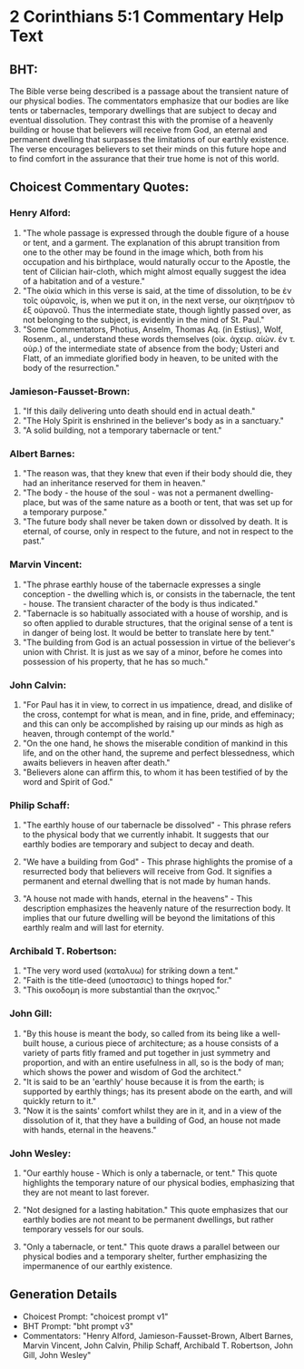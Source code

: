 # 2 Corinthians 5:1 Commentary Help Text

## BHT:
The Bible verse being described is a passage about the transient nature of our physical bodies. The commentators emphasize that our bodies are like tents or tabernacles, temporary dwellings that are subject to decay and eventual dissolution. They contrast this with the promise of a heavenly building or house that believers will receive from God, an eternal and permanent dwelling that surpasses the limitations of our earthly existence. The verse encourages believers to set their minds on this future hope and to find comfort in the assurance that their true home is not of this world.

## Choicest Commentary Quotes:
### Henry Alford:
1. "The whole passage is expressed through the double figure of a house or tent, and a garment. The explanation of this abrupt transition from one to the other may be found in the image which, both from his occupation and his birthplace, would naturally occur to the Apostle, the tent of Cilician hair-cloth, which might almost equally suggest the idea of a habitation and of a vesture." 
2. "The οἰκία which in this verse is said, at the time of dissolution, to be ἐν τοῖς οὐρανοῖς, is, when we put it on, in the next verse, our οἰκητήριον τὸ ἐξ οὐρανοῦ. Thus the intermediate state, though lightly passed over, as not belonging to the subject, is evidently in the mind of St. Paul."
3. "Some Commentators, Photius, Anselm, Thomas Aq. (in Estius), Wolf, Rosenm., al., understand these words themselves (οἰκ. ἀχειρ. αἰών. ἐν τ. οὐρ.) of the intermediate state of absence from the body; Usteri and Flatt, of an immediate glorified body in heaven, to be united with the body of the resurrection."

### Jamieson-Fausset-Brown:
1. "If this daily delivering unto death should end in actual death."
2. "The Holy Spirit is enshrined in the believer's body as in a sanctuary."
3. "A solid building, not a temporary tabernacle or tent."

### Albert Barnes:
1. "The reason was, that they knew that even if their body should die, they had an inheritance reserved for them in heaven."
2. "The body - the house of the soul - was not a permanent dwelling-place, but was of the same nature as a booth or tent, that was set up for a temporary purpose."
3. "The future body shall never be taken down or dissolved by death. It is eternal, of course, only in respect to the future, and not in respect to the past."

### Marvin Vincent:
1. "The phrase earthly house of the tabernacle expresses a single conception - the dwelling which is, or consists in the tabernacle, the tent - house. The transient character of the body is thus indicated."
2. "Tabernacle is so habitually associated with a house of worship, and is so often applied to durable structures, that the original sense of a tent is in danger of being lost. It would be better to translate here by tent."
3. "The building from God is an actual possession in virtue of the believer's union with Christ. It is just as we say of a minor, before he comes into possession of his property, that he has so much."

### John Calvin:
1. "For Paul has it in view, to correct in us impatience, dread, and dislike of the cross, contempt for what is mean, and in fine, pride, and effeminacy; and this can only be accomplished by raising up our minds as high as heaven, through contempt of the world."
2. "On the one hand, he shows the miserable condition of mankind in this life, and on the other hand, the supreme and perfect blessedness, which awaits believers in heaven after death."
3. "Believers alone can affirm this, to whom it has been testified of by the word and Spirit of God."

### Philip Schaff:
1. "The earthly house of our tabernacle be dissolved" - This phrase refers to the physical body that we currently inhabit. It suggests that our earthly bodies are temporary and subject to decay and death.

2. "We have a building from God" - This phrase highlights the promise of a resurrected body that believers will receive from God. It signifies a permanent and eternal dwelling that is not made by human hands.

3. "A house not made with hands, eternal in the heavens" - This description emphasizes the heavenly nature of the resurrection body. It implies that our future dwelling will be beyond the limitations of this earthly realm and will last for eternity.

### Archibald T. Robertson:
1. "The very word used (καταλυω) for striking down a tent."
2. "Faith is the title-deed (υποστασις) to things hoped for."
3. "This οικοδομη is more substantial than the σκηνος."

### John Gill:
1. "By this house is meant the body, so called from its being like a well-built house, a curious piece of architecture; as a house consists of a variety of parts fitly framed and put together in just symmetry and proportion, and with an entire usefulness in all, so is the body of man; which shows the power and wisdom of God the architect." 
2. "It is said to be an 'earthly' house because it is from the earth; is supported by earthly things; has its present abode on the earth, and will quickly return to it."
3. "Now it is the saints' comfort whilst they are in it, and in a view of the dissolution of it, that they have a building of God, an house not made with hands, eternal in the heavens."

### John Wesley:
1. "Our earthly house - Which is only a tabernacle, or tent." This quote highlights the temporary nature of our physical bodies, emphasizing that they are not meant to last forever.

2. "Not designed for a lasting habitation." This quote emphasizes that our earthly bodies are not meant to be permanent dwellings, but rather temporary vessels for our souls.

3. "Only a tabernacle, or tent." This quote draws a parallel between our physical bodies and a temporary shelter, further emphasizing the impermanence of our earthly existence.


## Generation Details
- Choicest Prompt: "choicest prompt v1"
- BHT Prompt: "bht prompt v3"
- Commentators: "Henry Alford, Jamieson-Fausset-Brown, Albert Barnes, Marvin Vincent, John Calvin, Philip Schaff, Archibald T. Robertson, John Gill, John Wesley"

